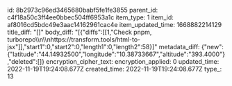 id: 8b2973c96ed3465680babf5fe1fe3855
parent_id: c4f18a50c3ff4ee0bbec504ff6953a1c
item_type: 1
item_id: af8016cd5bdc49e3aac14162961cac4e
item_updated_time: 1668882214129
title_diff: "[]"
body_diff: "[{\"diffs\":[[1,\"Check pnpm, turborepo\\\n\\\nhttps://transform.tools/html-to-jsx\"]],\"start1\":0,\"start2\":0,\"length1\":0,\"length2\":58}]"
metadata_diff: {"new":{"latitude":"44.14932500","longitude":"10.38733667","altitude":"393.4000"},"deleted":[]}
encryption_cipher_text: 
encryption_applied: 0
updated_time: 2022-11-19T19:24:08.677Z
created_time: 2022-11-19T19:24:08.677Z
type_: 13